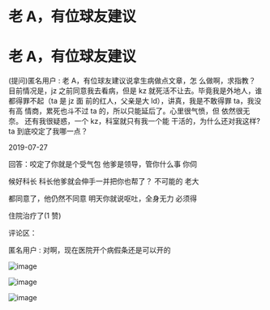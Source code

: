 # 老 A，有位球友建议

# 老 A，有位球友建议

(提问)匿名用户 : 老 A，有位球友建议说拿生病做点文章，怎 么做啊，求指教？ 目前情况是，jz 之前同意我去看病，但是 kz 就死活不让去。毕竟我是外地人，谁都得罪不起（ta 是 jz 面 前的红人，父亲是大 ld），讲真，我是不敢得罪 ta，我没有高 情商，累死也斗不过 ta 的，所以只能延后了。心里很气愤，但 依然很无奈。 还有我很疑惑，一个 kz，科室就只有我一个能 干活的，为什么还对我这样?ta 到底咬定了我哪一点？

2019-07-27

回答：咬定了你就是个受气包 他爹是领导，管你什么事 你伺

候好科长 科长他爹就会伸手一并把你也帮了？ 不可能的 老大

都同意了，他仍然不同意 明天你就说呕吐，全身无力 必须得

住院治疗了(1 赞)

评论区：

匿名用户 : 对啊，现在医院开个病假条还是可以开的

![image](img/Image_155.png)

![image](img/Image_156.png)

![image](img/Image_157.png)